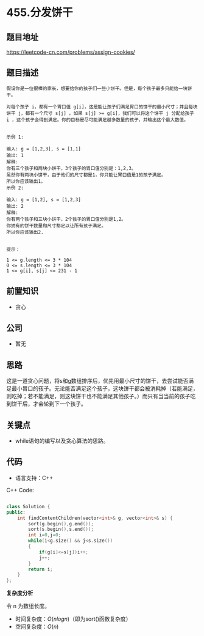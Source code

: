 # 455.分发饼干
## 题目地址
https://leetcode-cn.com/problems/assign-cookies/


## 题目描述

```
假设你是一位很棒的家长，想要给你的孩子们一些小饼干。但是，每个孩子最多只能给一块饼干。

对每个孩子 i，都有一个胃口值 g[i]，这是能让孩子们满足胃口的饼干的最小尺寸；并且每块饼干 j，都有一个尺寸 s[j] 。如果 s[j] >= g[i]，我们可以将这个饼干 j 分配给孩子 i ，这个孩子会得到满足。你的目标是尽可能满足越多数量的孩子，并输出这个最大数值。

 
示例 1:

输入: g = [1,2,3], s = [1,1]
输出: 1
解释: 
你有三个孩子和两块小饼干，3个孩子的胃口值分别是：1,2,3。
虽然你有两块小饼干，由于他们的尺寸都是1，你只能让胃口值是1的孩子满足。
所以你应该输出1。
示例 2:

输入: g = [1,2], s = [1,2,3]
输出: 2
解释: 
你有两个孩子和三块小饼干，2个孩子的胃口值分别是1,2。
你拥有的饼干数量和尺寸都足以让所有孩子满足。
所以你应该输出2.
 

提示：

1 <= g.length <= 3 * 104
0 <= s.length <= 3 * 104
1 <= g[i], s[j] <= 231 - 1
```

## 前置知识

- 贪心

## 公司

- 暂无

## 思路
这是一道贪心问题，将s和g数组排序后，优先用最小尺寸的饼干，去尝试能否满足最小胃口的孩子。无论能否满足这个孩子，这块饼干都会被消耗掉（若能满足，则吃掉；若不能满足，则这块饼干也不能满足其他孩子。）而只有当当前的孩子吃到饼干后，才会轮到下一个孩子。
## 关键点

-  while语句的编写以及贪心算法的思路。

## 代码

- 语言支持：C++

C++ Code:

```C++

class Solution {
public:
    int findContentChildren(vector<int>& g, vector<int>& s) {
        sort(g.begin(),g.end());
        sort(s.begin(),s.end());
        int i=0,j=0;
        while(i<g.size() && j<s.size())
        {
            if(g[i]<=s[j])i++;
            j++;
        }
        return i;
    }
};

```


**复杂度分析**

令 n 为数组长度。

- 时间复杂度：$O(nlogn)$（即为sort()函数复杂度）
- 空间复杂度：$O(n)$